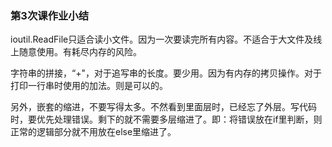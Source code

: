 

### 第3次课作业小结

ioutil.ReadFile只适合读小文件。因为一次要读完所有内容。不适合于大文件及线上随意使用。有耗尽内存的风险。

字符串的拼接，“+"，对于追写串的长度。要少用。因为有内存的拷贝操作。对于打印一行串时使用的加法。则是可以的。

另外，嵌套的缩进，不要写得太多。不然看到里面层时，已经忘了外层。写代码时，要优先处理错误。剩下的就不需要多层缩进了。即：将错误放在if里判断，则正常的逻辑部分就不用放在else里缩进了。

